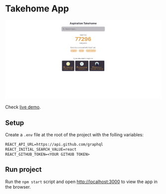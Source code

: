 # Takehome App

![image info](./assets/screen.png)

Check [live demo](https://monumental-creponne-78ba6d.netlify.app).

## Setup

Create a `.env` file at the root of the project with the folling variables:

```env
REACT_API_URL=https://api.github.com/graphql
REACT_INITIAL_SEARCH_VALUE=react
REACT_GITHUB_TOKEN=<YOUR GITHUB TOKEN>
```

## Run project

Run the `npm start` script and open [http://localhost:3000](http://localhost:3000) to view the app in the browser.
